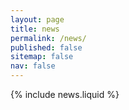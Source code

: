 ```yaml
---
layout: page
title: news
permalink: /news/
published: false
sitemap: false
nav: false
---
```


{% include news.liquid %}
